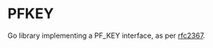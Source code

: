 # PFKEY

Go library implementing a PF_KEY interface, as per [rfc2367](https://tools.ietf.org/rfc/rfc2367.txt).

